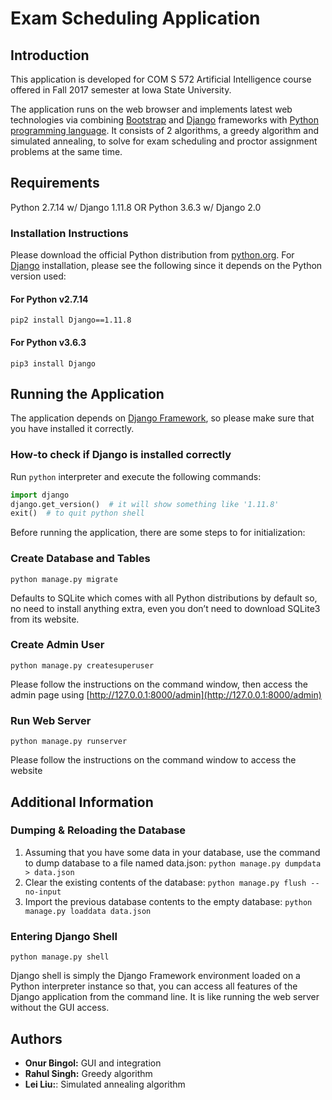 # Exam Scheduling Application

## Introduction

This application is developed for COM S 572 Artificial Intelligence course offered in Fall 2017 semester at Iowa State University.

The application runs on the web browser and implements latest web technologies via combining [Bootstrap](https://getbootstrap.com/) and [Django](https://www.djangoproject.com/) frameworks with [Python programming language](https://www.python.org/). It consists of 2 algorithms, a greedy algorithm and simulated annealing, to solve for exam scheduling and proctor assignment problems at the same time.

## Requirements

Python 2.7.14 w/ Django 1.11.8 OR Python 3.6.3 w/ Django 2.0

### Installation Instructions

Please download the official Python distribution from [python.org](https://www.python.org/). For [Django](https://www.djangoproject.com/) installation, please see the following since it depends on the Python version used:

#### For Python v2.7.14

`pip2 install Django==1.11.8`

#### For Python v3.6.3

`pip3 install Django`

## Running the Application

The application depends on [Django Framework](https://www.djangoproject.com/), so please make sure that you have installed it correctly.

### How-to check if Django is installed correctly

Run `python` interpreter and execute the following commands:

```python
import django
django.get_version()  # it will show something like '1.11.8'
exit()  # to quit python shell
```

Before running the application, there are some steps to for initialization:

### Create Database and Tables

`python manage.py migrate`

Defaults to SQLite which comes with all Python distributions by default so,  no need to install anything extra, even you don’t need to download SQLite3 from its website.

### Create Admin User

`python manage.py createsuperuser`

Please follow the instructions on the command window, then access the admin page using [http://127.0.0.1:8000/admin](http://127.0.0.1:8000/admin)

### Run Web Server

`python manage.py runserver`

Please follow the instructions on the command window to access the website

## Additional Information

### Dumping & Reloading the Database

1. Assuming that you have some data in your database, use the command to dump database to a file named data.json: `python manage.py dumpdata > data.json`
2. Clear the existing contents of the database: `python manage.py flush --no-input`
3. Import the previous database contents to the empty database: `python manage.py loaddata data.json`

### Entering Django Shell

`python manage.py shell`

Django shell is simply the Django Framework environment loaded on a Python interpreter instance so that, you can access all features of the Django application from the command line. It is like running the web server without the GUI access.

## Authors

* __Onur Bingol:__ GUI and integration
* __Rahul Singh:__ Greedy algorithm
* __Lei Liu:__: Simulated annealing algorithm
